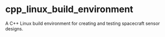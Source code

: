 # cpp_linux_build_environment
A C++ Linux build environment for creating and testing spacecraft sensor designs.
